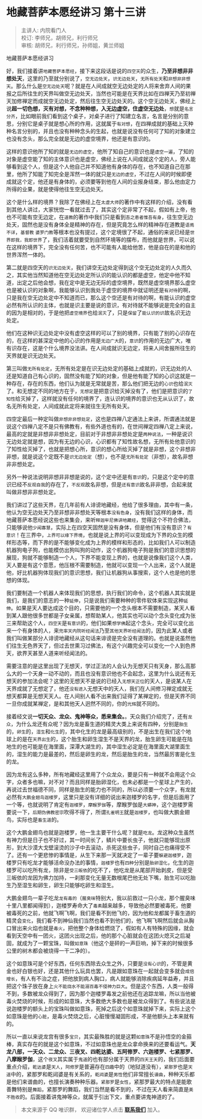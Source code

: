 # 地藏菩萨本愿经讲习 第十三讲

> 主讲人: 内院看门人 <br />
> 校订: 李师兄，胡师兄，利行师兄 <br />
> 审核: 胡师兄，利行师兄，孙师姐，黄兰师姐 <br />

地藏菩萨本愿经讲习

好，我们接着讲`地藏菩萨本愿经`，接下来这段话是说的`四空天`的众生，**乃至非想非非想处天**，这里的乃至就分别说了，`空无边处天`，`识无边处天`，`无所有处天`和`非想非非想天`。那么什么是`空无边处天`呢？就是在人间成就空无边处定的人将来舍弃人间的果报之后所往生的天界叫做空无边处天，当然也可能是在天界比如在四禅天乃至初禅天加修禅定而成就空无边处定，然后往生空无边处天的。这个空无边处天，佛经上说**超一切色想，灭有对想，不念种种想，入无边虚空，住虚空无边处**，`想`就是`名言分齐`，比如眼前我们看到这个桌子，对桌子进行了知建立名言，名言是分别的意思，分别它是桌子就是想心所的作用，这就属于`有对想`，在四禅成就的基础上灭种种名言分别的，并且也没有种种念头的生起，也就是说没有任何可了知的对象建立也没有念头，那么完全就是无边的虚空境界，他还是有意识的。

这样的意识他所了知的就是`无边的虚空`，他所了知自己的意识也是`虚空一遍`，了知的对象是虚空能了知的主体意识也是虚空，佛经上说在人间成就这个定的人，旁人能够看到这个人，但是这个人他自己并不知道他有身体的存在，也不知道自己在那里，他所了知能了知完全是浑然一体的就只是`无边的虚空`，不过在人间的时候即便成就这个定，他还是有身体的，必须要等到他在人间的业报身结束，那么他由定力所得的业果，就是使得他往生空无边处天。

这个是什么样的境界？我除了在佛经上在`太虚大师`的著作中有这样的介绍，没有看到其他人讲过，大家恍惚一看就过去了，其实这个定非常了不起，假如有上帝，他也不可能有空无边定，在`道教`的著作中我们只是看到`吾之患者惟吾有身`，往生空无边处天，固然也是没有身体全是精神的存在，但是究竟怎么样的精神存在道教是`语焉不详`，`基督教` `婆罗门教`等根本也没有提过，这个定境很了不起，通俗的来说已经是`世界即我，我即世界`了，我们活着就要受到自然环境等的摆布，而他就是世界，可以说在这样的境界下，完全没有任何苦，也不可能有人能给他苦，他是自在的是和他的世界浑然一体的。

第二就是四空天的`识无边处天`，我们讲空无边处定得到这个空无边处定的人久而久之，其实他当然知道他在空无边处定所认识的能认识的都是虚空，他定中他不知道，出定之后他会想，我在定中是无边无际的虚空境界，既然是虚空境界那么虚空也是被认识的对象啊，我能够认识到我处于虚空的境界中就证明还是`有对待`的啊，只是我在空无边处定中不知道而已，那么这个空还是有对待的啊，有能认识的虚空必然有所认识的主体，也就是识主要是说的意识，有对待就不能够说是完全的自主的因为是相对的，于是他把`虚空境界`也给`泯灭`了，只是`保留`了`能认识的识`故名识无边处定。

他们在这种识无边处定中没有虚空这样的可以了别的境界，只有能了别的心识存在的，在这样的甚深定中他的心识的作用是`无边广大`的，`意识`的作用的无边广大，唯有识存在，这是个什么境界没法讲。在人间成就识无边定，将来人间舍报所往生的天界就是识无边处天。

第三叫做`无所有处定`，无所有处定是在识无边处定的基础上成就的，识无边处的人还是知道自己有心识的，固然没有能了知的对象，但是他有能了知的心识这就是一种存在，存在的东西，他们认为就是无常就是苦，那么他们把无边的`心识`也给`泯灭`了。和无想定不同的地方在于，`无想定`是把意识给灭掉没有了，他们是把意识的`了知性`给灭掉了，这样就没有任何的境界了，连认识的境界的意识也无从认识了，故名无所有处定，人间成就此定将来就往生无所有处天。

四空定最后一种定叫做`非想非非想处定`，这也是四禅八定通法上来讲，所谓通法就是说这个四禅八定不是只有佛教有，有些外道也有的，在世间禅定四禅八定上来说，最高的定就是非想非非想处定，目前对于非想非非想处定是`两种说法`，一种是说识无边处定就是想，因为有无边的心识，心识都有了知性故名想，无所有处他意识的了知性给灭掉了，也就是把想心所，意识的想心所给灭掉了就是非想，这个非想非非想，就是说这个定既不是`识无边处定`（想），也不是`无所有处定`（非想），故名非想非非想处定。

另外一种说法说明非想非非想是说的，这个定中还是有`意识`的，只是这个定中的意识已经不`反观自我`的存在了，`不反观`故名非想，但是`还有意识`故名非非想，合起来就叫做非想非非想处定。

我们讲过了这些天界，在几年前有人诽谤地藏经，他给了很多理由，其中有一条，他认为空无边处天乃至非想非非想处天等根本`没有色身`，没有我们这样的身体，而地藏菩萨本愿经说这些也来集会，来听`释迦牟尼佛讲地藏经`，觉得这个不符合佛法，只能够说他`少闻寡慧`，实际上在四空天固然是没有身体，但是他们有没有意识？`有意识`！在三界中，`上界可以缘下界境`，也就是说上界的可以变现成为下界的众生的模样形态等，而下界的是不能够变化成为上界的模样和形态的，比如我们人可以制造机器狗电子狗，也能模仿出狗叫狗的动作，这个机器狗电子狗是我们的意识思想的展现，狗就不能够制造一个人，下界不能变现上界的，也就是说像我们这个人类，天人要是有这个意愿，他压根不需要制造，他就可以变现一个人出来，这个人就是他，好比机器狗体现我们的意识思想，我们让机器狗从事搜索，这个人也是他的思想的体现。

我们要制造一个机器人来体现我们的思想，执行我们的命令，这个机器人其实就是我们，是我们的意志的一种`延伸`，只是说我们需要种种的零件软体来实现这种`延伸`。如果是天人要达成这个目的，只需要他的一个念头根本不需要制造，某天人看到某人跟他很多世都是子女亲属，想帮助某人，他其实也可以动个念头变化成为张三来帮助这个人，`四空天`是`有意识`的，他们如果`想学佛`起这个念头，完全可以变化出来一个有身体的人，来`兜率天内院听经闻法`乃至`其他天界听经闻法`的，因为此某人或者我们叫做某部分人诽谤地藏经从这句话来诽谤是完全没有道理的。也就是说虽然他们往生无色界天了，但过去世熏习过佛法，有这个兴趣完全可以变化一个人到色界天，欲界天甚至人道来听经闻法的。

需要注意的是这里出现了无想天，学过正法的人会认为无想天只有天身，那么高那么大的一个天身一动不动的，而且也没有意识他也不会起念，这里为什么说还有无想天的参加法会呢？这里的无想天不是说的已经入`无想天正位`的天人，是说某人在天界成就了无想定了，他还`没有进入`无想天中的天人，我们在人间修习禅定成就无想天都算是无想天天人。在人间别人看不出来我们证得了某禅定的，但是天界不同一旦你成就某禅定，是和其他天人迥然不同的，你的`光辉`就不同的。

接着经文说**一切天众、龙众、鬼神等众，悉来集会。**。天众我们介绍完了，还有`龙众`，为什么龙还有众呢？因为龙是畜生道的精灵大类上来说有四种，分别是`胎生`的，`卵生`的，`湿生`和`化生`的，其中化生的龙是最高级别的，不是出生在我们这个地球上的是在`天界出生`的，这个胎生和卵生湿生不是天界的龙，胎生卵生可能是在陆地生的也可能是在海里面，深潭大湖生的，其中湿生必定是在海里面大湖里面生的，湿生的能力是最差的，然后是卵生的龙，然后是胎生的龙，当然最厉害是化生的龙。

因为龙有这么多种，所有地藏经这里用了个众龙众，要是只有一种就不会用这个众字，众者多也嘛，对不对？而且同样是胎卵湿化，也未必都是一个星球上产生的，再说过去世福德不同，同样是胎生的能力也不同的，所以必须要一个众字，有龙就必然有`大鹏金翅鸟迦楼罗`，这里只是没有详细的说出来迦楼罗的名字，但是后面用了一个等，也就说明了肯定有`迦楼罗`，`摩睺罗伽`等，摩睺罗伽是`大蟒神`，这个迦楼罗需要说一下，`后期伪佛教密宗`吹得不得了，所谓`孔雀明王`就是`迦楼罗`，也叫做大鹏金翅鸟，实际也是`畜生道`的。

这个大鹏金翅鸟也就是迦楼罗，他一生主要干什么呢？就是`吃龙`。龙这种众生虽然有神力但是日子也不好过，其一时间长了，鳞片中要长虫子，他就只能够现出原形，到大沙漠大戈壁滚烫的沙子中去滚动，杀死这些虫子，同时自己也痛得受不了。还有一个更悲惨的事情是，从生下来那一天就决定了一辈子要`躲避迦楼罗`，迦楼罗只有吃龙才能够活命没办法的事情，`迦楼罗`也有`四种`分别是`胎卵湿化`，化生的迦楼罗可以吃所有龙，除非是`受三皈依`的吃不了，他吃龙是从尾部开始剥皮，但是受三皈依的龙因为佛力加持，一刹那变化无量无数根尾巴他无处下嘴，胎生可以吃胎生乃至湿生和卵生，卵生只能够吃卵生和湿生。

大鹏金翅鸟一辈子吃龙`龙有毒的`（`腥臭味`特别大，我以前救过一只小龙，那个腥臭味十里八里都闻得到），迦楼罗寿命大了`毒素`越来越多，导致他必然要被毒死，他要被毒死的之前，他就飞啊飞啊，我们是看不到他飞的，因为他和龙都属于畜生道的精灵会`变化`，我们看不到神仙我们当然也看不到他们的，他飞啊飞啊然后就会从胸口冒出来火焰也就是`毒火`，把他整个身体给燃烧了，假如有人有特殊的因缘，就会看到天空中有一团火，这团火出现之后，他的那个心脏就会在这团火熄灭之后凝固，就成为了一颗宝珠，叫做`如意珠`（他这个是砰的一声巨响，掉下来的时候很多公里的树木都会被烧得一干二净的）。

这个如意珠可是个好东西，任何东西除去众生之外，只要是`没有心识`的，不管是黄金也好白银也好，还是其他什么玩具也罢，凡是跟如意珠在一起就会变多就会`成倍增长`，有人有不治之症，把他放到病人胸口，病人就能够消除疾病延年益寿，并且把这个珠子放在身上`火不能烧水不能溺百毒不侵神力巨大`。但是这个东西，人类一般得不到，多数被龙众得到了，因为那个迦楼罗毒发之前他还在追踪龙嘛，所以当他被毒火焚烧的时候，形成的如意珠，大多数绝大多数也是被龙众得到了。有些说法是说迦楼罗的额头上的宝珠叫做如意珠，死掉之后这个如意珠就掉下来，实际上这个如意珠是他的`心脏`，是毒火焚烧之后，心脏慢慢凝固形成，不是他额头上本来就有的。

所以一直以来说龙宫有很多`宝贝`，其实最殊胜的就是这颗`如意珠`不是孙悟空的金箍棒，真实存在的就是这个如意珠，不过如意珠也是龙众拿命换来的还要看运气。**天龙八部，一天众、二龙众、三夜叉、四乾达婆、五阿修罗、六迦楼罗、七紧那罗、八摩睺罗伽**，这个`夜叉`其实属于`鬼道`的也有部分属于天界的`四天王天`的，我们后面要重点介绍，`乾达婆`是`天人`，`阿修罗`是普遍存在`四趣`中的（地狱道没有），`紧那罗`也是`天道`中的，紧那罗和乾闼婆是有关系的，`乾闼婆`是`男性`他们非常擅长`谱曲`，种种天乐都是他们来谱曲的，也擅长演奏种种乐器。`紧那罗`是`女性`，紧那罗最大的特点是能歌善舞特别是`舞蹈`，紧那罗的舞蹈，我们当然是看不到的，不过在天人看来简直是`美不胜收`的。后面接着讲鬼神等众，就属于引出下文，重点要讲鬼神道的了。

> 本文来源于 QQ 唯识群， 欢迎诸位学人点击 **[联系我们](https://mp.weixin.qq.com/s/lZCfWjmLjgNR165Tx4_bCQ)** 加入。
